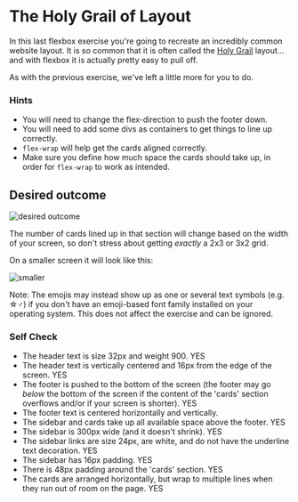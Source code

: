 # The Holy Grail of Layout

In this last flexbox exercise you're going to recreate an incredibly common website layout. It is so common that it is often called the [Holy Grail](https://www.google.com/search?q=holy+grail+layout&tbm=isch&sclient=img) layout... and with flexbox it is actually pretty easy to pull off.

As with the previous exercise, we've left a little more for you to do.

### Hints
- You will need to change the flex-direction to push the footer down.
- You will need to add some divs as containers to get things to line up correctly.
- `flex-wrap` will help get the cards aligned correctly.
-  Make sure you define how much space the cards should take up, in order for `flex-wrap` to work as intended.

## Desired outcome

![desired outcome](./desired-outcome.png)

The number of cards lined up in that section will change based on the width of your screen, so don't stress about getting _exactly_ a 2x3 or 3x2 grid.

On a smaller screen it will look like this:

![smaller](./desired-outcome-smaller.png)

Note: The emojis may instead show up as one or several text symbols (e.g. &#9734;&#9794;) if you don't have an emoji-based font family installed on your operating system. This does not affect the exercise and can be ignored.

### Self Check
- The header text is size 32px and weight 900. YES
- The header text is vertically centered and 16px from the edge of the screen. YES
- The footer is pushed to the bottom of the screen (the footer may go _below_ the bottom of the screen if the content of the 'cards' section overflows and/or if your screen is shorter). YES
- The footer text is centered horizontally and vertically.
- The sidebar and cards take up all available space above the footer. YES
- The sidebar is 300px wide (and it doesn't shrink). YES
- The sidebar links are size 24px, are white, and do not have the underline text decoration. YES
- The sidebar has 16px padding. YES
- There is 48px padding around the 'cards' section. YES
- The cards are arranged horizontally, but wrap to multiple lines when they run out of room on the page. YES
